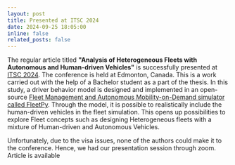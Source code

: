 ```yaml
---
layout: post
title: Presented at ITSC 2024
date: 2024-09-25 18:05:00
inline: false
related_posts: false
---
```


The regular article titled **"Analysis of Heterogeneous Fleets with Autonomous and Human-driven Vehicles"** is successfully presented at [ITSC 2024](https://ieee-itsc.org/2024/). The conference is held at Edmonton, Canada. This is a work carried out with the help of a Bachelor student as a part of the thesis. In this study, a driver behavior model is designed and implemented in an open-source [Fleet Management and Autonomous Mobility-on-Demand simulator called FleetPy](https://github.com/TUM-VT/FleetPy). Through the model, it is possible to realistically include the human-driven vehicles in the fleet simulation. This opens up possibilities to explore Fleet concepts such as designing Heterogeneous fleets with a mixture of Human-driven and Autonomous Vehicles.

Unfortunately, due to the visa issues, none of the authors could make it to the conference. Hence, we had our presentation session through zoom.
Article is available
